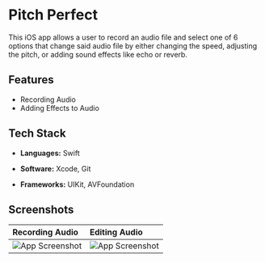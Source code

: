 # Pitch Perfect

This iOS app allows a user to record an audio file and select one of 6 options that change said audio file by either changing the speed, adjusting the pitch, or adding sound effects like echo or reverb.

## Features

- Recording Audio
- Adding Effects to Audio

## Tech Stack

- **Languages:** Swift

- **Software:** Xcode, Git

- **Frameworks:** UIKit, AVFoundation

## Screenshots

| Recording Audio | Editing Audio |
| :----------------- | :----------------- |
| ![App Screenshot](https://live.staticflickr.com/65535/52494256023_3b64b3a2ee_w.jpg) | ![App Screenshot](https://live.staticflickr.com/65535/52493218742_2c472a0a19_w.jpg)|
